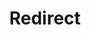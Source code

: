 ﻿---
layout: src/layouts/Redirect.astro
title: Redirect
redirect: https://octopus.com/docs/packaging-applications/create-packages/octopack/troubleshooting-octopack
pubDate:  2023-01-01
navSearch: false
navSitemap: false
navMenu: false
---
